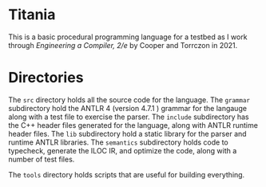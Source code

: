 # Titania
This is a basic procedural programming language for a testbed as I work through _Engineering a Compiler, 2/e_ by Cooper and Torrczon in 2021.

# Directories
The `src` directory holds all the source code for the language.  The `grammar` subdirectory hold the ANTLR 4 (version 4.7.1 ) grammar for the langauge along with a test file to exercise the parser.  The `include` subdirectory has the C++ header files generated for the language, along with ANTLR runtime header files.  The `lib` subdirectory hold a static library for the parser and runtime ANTLR libraries.  The `semantics` subdirectory holds code to typecheck, generate the ILOC IR, and optimize the code, along with a number of test files.


The `tools` directory holds scripts that are useful for building everything.